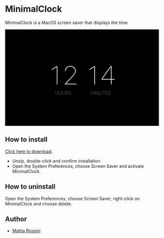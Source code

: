 # MinimalClock #

MinimalClock is a MacOS screen saver that displays the time.

[![MinimalClock screen saver](Screenshot.gif)](https://github.com/mattiarossini/MinimalClock/releases/download/v1.0/MinimalClock.saver.zip)

## How to install ##

[Click here to download](https://github.com/mattiarossini/MinimalClock/releases/download/v1.0/MinimalClock.saver.zip).
* Unzip, double-click and confirm installation.
* Open the System Preferences, choose Screen Saver and activate MinimalClock.

## How to uninstall ##

Open the System Preferences, choose Screen Saver, right-click on MinimalClock and choose delete.

## Author ##

* [Mattia Rossini](https://github.com/mattiarossini)

